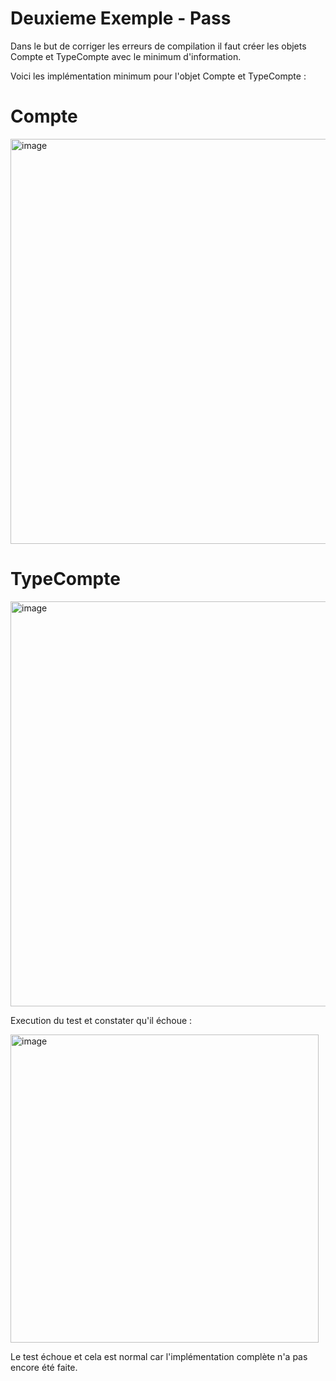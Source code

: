 # Deuxieme Exemple - Pass

Dans le but de corriger les erreurs de compilation il faut créer les objets Compte et TypeCompte avec le minimum d'information.


Voici les implémentation minimum pour l'objet Compte et TypeCompte :

# Compte

<img width="648" alt="image" src="https://user-images.githubusercontent.com/98129570/150644922-108ec4c1-b07f-46d1-8e1c-3bb6ffc09378.png">


# TypeCompte

<img width="648" alt="image" src="https://user-images.githubusercontent.com/98129570/150644943-ef7125b7-38e4-4d02-84bb-b924e184fe87.png">

Execution du test et constater qu'il échoue :

<img width="493" alt="image" src="https://user-images.githubusercontent.com/98129570/150645306-ae5f0e17-4866-4dda-a2fc-842be2326ecb.png">


Le test échoue et cela est normal car l'implémentation complète n'a pas encore été faite.
